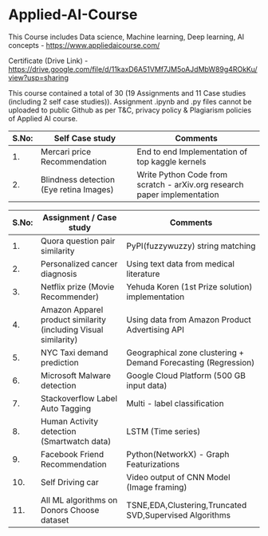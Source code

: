 # Applied-AI-Course

This Course includes Data science, Machine learning, Deep learning, AI concepts - https://www.appliedaicourse.com/ 

Certificate (Drive Link) - https://drive.google.com/file/d/11kaxD6A51VMf7JM5oAJdMbW89g4ROkKu/view?usp=sharing

This course contained a total of 30 (19 Assignments and 11 Case studies (including 2 self case studies)). Assignment .ipynb and .py files cannot be uploaded to public Github as per T&C, privacy policy & Plagiarism policies of Applied AI course.

| S.No: | Self Case study | Comments |
| ----  | --------- | --------- |
| 1.    | Mercari price Recommendation | End to end Implementation of top kaggle kernels | 
| 2.    | Blindness detection (Eye retina Images) | Write Python Code from scratch - arXiv.org research paper implementation |


| S.No: | Assignment / Case study | Comments |
| ----  | --------- | --------- |
| 1.    | Quora question pair similarity | PyPI(fuzzywuzzy) string matching |
| 2.    | Personalized cancer diagnosis | Using text data from medical literature |
| 3.    | Netflix prize (Movie Recommender) | Yehuda Koren (1st Prize solution) implementation |
| 4.    | Amazon Apparel product similarity (including Visual similarity) | Using data from Amazon Product Advertising API |
| 5.    | NYC Taxi demand prediction | Geographical zone clustering + Demand Forecasting (Regression) |
| 6.    | Microsoft Malware detection | Google Cloud Platform (500 GB input data) |
| 7.    | Stackoverflow Label Auto Tagging | Multi - label classification |
| 8.    | Human Activity detection (Smartwatch data) | LSTM (Time series) |
| 9.    | Facebook Friend Recommendation | Python(NetworkX) - Graph Featurizations |
| 10.   | Self Driving car | Video output of CNN Model (Image framing) |
| 11.   | All ML algorithms on Donors Choose dataset | TSNE,EDA,Clustering,Truncated SVD,Supervised Algorithms |

